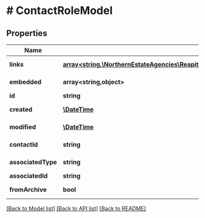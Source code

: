 # # ContactRoleModel

## Properties

Name | Type | Description | Notes
------------ | ------------- | ------------- | -------------
**links** | [**array<string,\NorthernEstateAgencies\ReapitFoundationsClient\Model\InlineResponse200Links>**](InlineResponse200Links.md) |  | [optional] [readonly]
**embedded** | **array<string,object>** |  | [optional] [readonly]
**id** | **string** | The unique identifier of the relationship | [optional]
**created** | [**\DateTime**](\DateTime.md) | The date and time when the relationship was created | [optional]
**modified** | [**\DateTime**](\DateTime.md) | The date and time when the relationship was last modified | [optional]
**contactId** | **string** | The unique identifier of the related contact | [optional]
**associatedType** | **string** | The type of related entity (applicant/landlord/offer/tenancy/vendor) | [optional]
**associatedId** | **string** | The unique identifier of the related entity | [optional]
**fromArchive** | **bool** | Flag to determine if this role on the system is now archived | [optional]

[[Back to Model list]](../../README.md#models) [[Back to API list]](../../README.md#endpoints) [[Back to README]](../../README.md)
